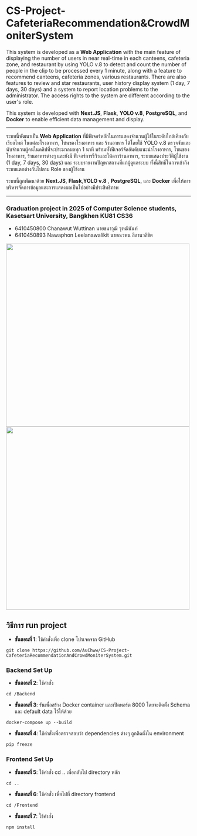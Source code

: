 # CS-Project-CafeteriaRecommendation&CrowdMoniterSystem

This system is developed as a **Web Application** with the main feature of displaying the number of users in near real-time in each canteens, cafeteria zone, and restaurant by using YOLO v.8 to detect and count the number of people in the clip to be processed every 1 minute, along with a feature to recommend canteens, cafeteria zones, various restaurants. There are also features to review and star restaurants, user history display system (1 day, 7 days, 30 days) and a system to report location problems to the administrator. The access rights to the system are different according to the user's role. 

This system is developed with **Next.JS**, **Flask**, **YOLO v.8**, **PostgreSQL**, and **Docker** to enable efficient data management and display. 

---

ระบบนี้พัฒนาเป็น **Web Application** ที่มีฟีเจอร์หลักในการแสดงจำนวนผู้ใช้ในระดับใกล้เคียงกับเรียลไทม์ ในแต่ละโรงอาหาร, โซนของโรงอาหาร และ ร้านอาหาร ได้โดยใช้ YOLO v.8 ตรวจจับและนับจำนวนผู้คนในคลิปที่จะประมวลผลทุก 1 นาที พร้อมทั้งฟีเจอร์จัดอันดับแนะนำโรงอาหาร, โซนของโรงอาหาร, ร้านอาหารต่างๆ และยังมี ฟีเจอร์การรีวิวและให้ดาวร้านอาหาร, ระบบแสดงประวัติผู้ใช้งาน (1 day, 7 days, 30 days) และ ระบบรายงานปัญหาสถานที่แก่ผู้ดูแลระบบ ทั้งนี้สิทธิ์ในการเข้าถึงระบบแตกต่างกันไปตาม Role ของผู้ใช้งาน

ระบบนี้ถูกพัฒนาด้วย **Next.JS**, **Flask**,**YOLO v.8** , **PostgreSQL**, และ **Docker** เพื่อให้การบริหารจัดการข้อมูลและการแสดงผลเป็นไปอย่างมีประสิทธิภาพ

---

### Graduation project in 2025 of Computer Science students, Kasetsart University, Bangkhen KU81 CS36 
- 6410450800 Chanawut Wuttinan นายชนาวุฒิ วุฑฒินันท์
- 6410450893 Nawaphon Leelanawalikit นายณวพน ลีลานวลิขิต

<img src="https://github.com/user-attachments/assets/b94936a7-f73c-43f3-b974-78e5f8f41391" width="500">
<img src="https://github.com/user-attachments/assets/266304be-a0ff-4a1c-940c-dfc6164d8e08" width="500">



## วิธีการ run project
- **ขั้นตอนที่ 1**: ใช้คำสั่งเพื่อ clone โปรเจคจาก GitHub
```
git clone https://github.com/AuChww/CS-Project-CafeteriaRecommendationAndCrowdMoniterSystem.git
``` 

### Backend Set Up

- **ขั้นตอนที่ 2**: ใช้คำสั่ง 
```
cd /Backend
```

- **ขั้นตอนที่ 3**: รันเพื่อสร้าง Docker container และเปิดพอร์ต 8000 โดยจะติดตั้ง Schema และ default data ไว้ให้ด้วย
```
docker-compose up --build
```

- **ขั้นตอนที่ 4**: ใช้คำสั่งเพื่อตรวจสอบว่า dependencies ต่างๆ ถูกติดตั้งใน environment
```
pip freeze
```

### Frontend Set Up

- **ขั้นตอนที่ 5**: ใช้คำสั่ง cd .. เพื่อกลับไป directory หลัก
```
cd ..
```
- **ขั้นตอนที่ 6**: ใช้คำสั่ง เพื่อไปที่ directory frontend
```
cd /Frontend
```

- **ขั้นตอนที่ 7**: ใช้คำสั่ง 
```
npm install
```
